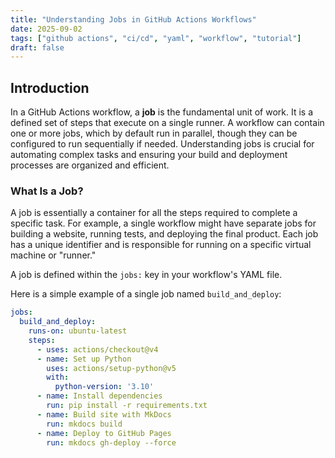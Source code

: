 ```yaml
---
title: "Understanding Jobs in GitHub Actions Workflows"
date: 2025-09-02
tags: ["github actions", "ci/cd", "yaml", "workflow", "tutorial"]
draft: false
---
```


## Introduction

In a GitHub Actions workflow, a **job** is the fundamental unit of work. It is a defined set of steps that execute on a single runner. A workflow can contain one or more jobs, which by default run in parallel, though they can be configured to run sequentially if needed. Understanding jobs is crucial for automating complex tasks and ensuring your build and deployment processes are organized and efficient.

### What Is a Job?

A job is essentially a container for all the steps required to complete a specific task. For example, a single workflow might have separate jobs for building a website, running tests, and deploying the final product. Each job has a unique identifier and is responsible for running on a specific virtual machine or "runner."

A job is defined within the `jobs:` key in your workflow's YAML file.

Here is a simple example of a single job named `build_and_deploy`:

```yaml
jobs:
  build_and_deploy:
    runs-on: ubuntu-latest
    steps:
      - uses: actions/checkout@v4
      - name: Set up Python
        uses: actions/setup-python@v5
        with:
          python-version: '3.10'
      - name: Install dependencies
        run: pip install -r requirements.txt
      - name: Build site with MkDocs
        run: mkdocs build
      - name: Deploy to GitHub Pages
        run: mkdocs gh-deploy --force